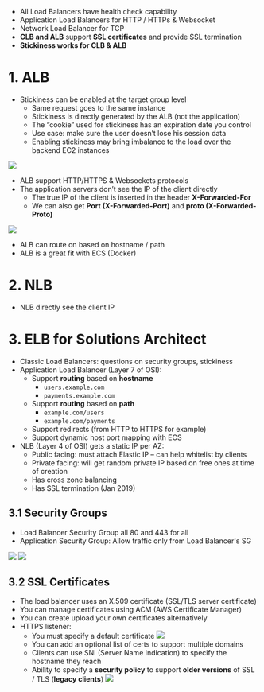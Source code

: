 -  All Load Balancers have health check capability
- Application Load Balancers for HTTP / HTTPs & Websocket
- Network Load Balancer for TCP
- **CLB and ALB** support **SSL certificates** and provide SSL termination
- **Stickiness works for CLB & ALB**



# 1. ALB

- Stickiness can be enabled at the target group level
  - Same request goes to the same instance
  - Stickiness is directly generated by the ALB (not the application)
  - The “cookie” used for stickiness has an expiration date you control
  - Use case: make sure the user doesn’t lose his session data
  - Enabling stickiness may bring imbalance to the load over the backend EC2 instances
  
![](https://i.loli.net/2019/08/20/YyhSITpow1LRCVa.png)

- ALB support HTTP/HTTPS & Websockets protocols
- The application servers don’t see the IP of the client directly
  - The true IP of the client is inserted in the header **X-Forwarded-For**
  - We can also get **Port (X-Forwarded-Port)** and **proto (X-Forwarded-Proto)**
  
![](https://i.loli.net/2019/08/20/7mPWhvyFa9Srtsb.png)

- ALB can route on based on hostname / path
- ALB is a great fit with ECS (Docker)

# 2. NLB
- NLB directly see the client IP

# 3. ELB for Solutions Architect
- Classic Load Balancers: questions on security groups, stickiness
- Application Load Balancer (Layer 7 of OSI):
  - Support **routing** based on **hostname**
    - `users.example.com `
    - `payments.example.com`
  - Support **routing** based on **path** 
    - `example.com/users `
    - `example.com/payments`
  - Support redirects (from HTTP to HTTPS for example)
  - Support dynamic host port mapping with ECS
- NLB (Layer 4 of OSI) gets a static IP per AZ:
  - Public facing: must attach Elastic IP – can help whitelist by clients
  - Private facing: will get random private IP based on free ones at time of creation
  - Has cross zone balancing
  - Has SSL termination (Jan 2019)
  
## 3.1 Security Groups
- Load Balancer Security Group all 80 and 443 for all
- Application Security Group: Allow traffic only from Load Balancer's SG

![](https://i.loli.net/2019/08/20/lDrYmJuT4pISALk.png)
![](https://i.loli.net/2019/08/20/SLTO1qsvBI7DFN4.png)

## 3.2 SSL Certificates

- The load balancer uses an X.509 certificate (SSL/TLS server certificate)
- You can manage certificates using ACM (AWS Certificate Manager)
- You can create upload your own certificates alternatively
- HTTPS listener:
  - You must specify a default certificate
    ![](https://i.loli.net/2019/08/20/mECSltvpfc8PFiJ.png)
  - You can add an optional list of certs to support multiple domains
  - Clients can use SNI (Server Name Indication) to specify the hostname they reach
  - Ability to specify a **security policy** to support **older versions** of SSL / TLS (**legacy clients**)
    ![](https://i.loli.net/2019/08/20/iVHgYafFIRtLCK2.png)










































































